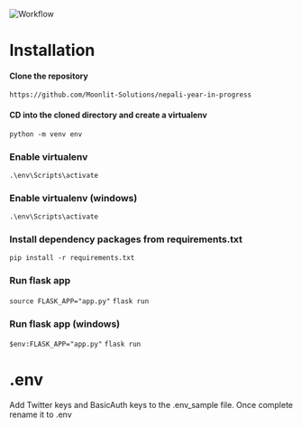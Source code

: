 ![Workflow](https://github.com/Moonlit-Solutions/nepali-year-in-progress/workflows/Python%20application/badge.svg)

# Installation

#### Clone the repository

`https://github.com/Moonlit-Solutions/nepali-year-in-progress`


#### CD into the cloned directory and create a virtualenv

`python -m venv env`


### Enable virtualenv

`.\env\Scripts\activate`


### Enable virtualenv (windows)

`.\env\Scripts\activate`

### Install dependency packages from requirements.txt

`pip install -r requirements.txt`

### Run flask app
`source FLASK_APP="app.py"`
`flask run`

### Run flask app (windows)
`$env:FLASK_APP="app.py"`
`flask run`

# .env

Add Twitter keys and BasicAuth keys to the .env_sample file. Once complete rename it to .env
